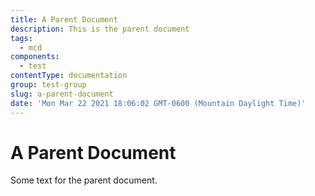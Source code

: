 ```yaml
---
title: A Parent Document
description: This is the parent document
tags:
  - mcd
components:
  - test
contentType: documentation
group: test-group
slug: a-parent-document
date: 'Mon Mar 22 2021 18:06:02 GMT-0600 (Mountain Daylight Time)'
---
```

# A Parent Document

Some text for the parent document.